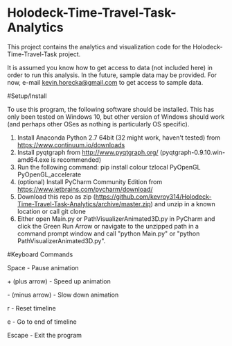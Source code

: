 # Holodeck-Time-Travel-Task-Analytics
This project contains the analytics and visualization code for the Holodeck-Time-Travel-Task project.

It is assumed you know how to get access to data (not included here) in order to run this analysis. In the future, sample data may be provided. For now, e-mail kevin.horecka@gmail.com to get access to sample data.

#Setup/Install

To use this program, the following software should be installed. This has only been tested on Windows 10, but other version of Windows should work (and perhaps other OSes as nothing is particularly OS specific).

1. Install Anaconda Python 2.7 64bit (32 might work, haven't tested) from https://www.continuum.io/downloads
2. Install pyqtgraph from http://www.pyqtgraph.org/ (pyqtgraph-0.9.10.win-amd64.exe is recommended)
3. Run the following command:
pip install colour tzlocal PyOpenGL PyOpenGL_accelerate
4. (optional) Install PyCharm Community Edition from https://www.jetbrains.com/pycharm/download/
5. Download this repo as zip (https://github.com/kevroy314/Holodeck-Time-Travel-Task-Analytics/archive/master.zip) and unzip in a known location or call git clone
6. Either open Main.py or PathVisualizerAnimated3D.py in PyCharm and click the Green Run Arrow or navigate to the unzipped path in a command prompt window and call "python Main.py" or "python PathVisualizerAnimated3D.py".

#Keyboard Commands

Space - Pause animation

\+ (plus arrow) - Speed up animation

\- (minus arrow) - Slow down animation

r - Reset timeline

e - Go to end of timeline

Escape - Exit the program
